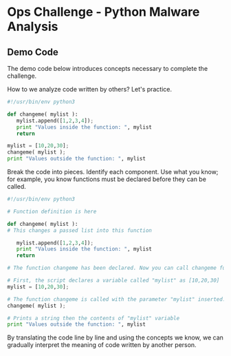 # Ops Challenge - Python Malware Analysis

## Demo Code

The demo code below introduces concepts necessary to complete the challenge.

How to we analyze code written by others? Let's practice.

```python
#!/usr/bin/env python3

def changeme( mylist ):
   mylist.append([1,2,3,4]);
   print "Values inside the function: ", mylist
   return

mylist = [10,20,30];
changeme( mylist );
print "Values outside the function: ", mylist

```

Break the code into pieces. Identify each component. Use what you know; for example, you know functions must be declared before they can be called.

```python
#!/usr/bin/env python3

# Function definition is here

def changeme( mylist ):
# This changes a passed list into this function

   mylist.append([1,2,3,4]);
   print "Values inside the function: ", mylist
   return

# The function changeme has been declared. Now you can call changeme function.

# First, the script declares a variable called "mylist" as [10,20,30]
mylist = [10,20,30];

# The function changeme is called with the parameter "mylist" inserted.
changeme( mylist );

# Prints a string then the contents of "mylist" variable
print "Values outside the function: ", mylist
```

By translating the code line by line and using the concepts we know, we can gradually interpret the meaning of code written by another person.
